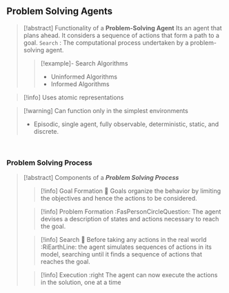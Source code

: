 ## Problem Solving Agents
>[!abstract] Functionality of a **Problem-Solving Agent**
>Its an agent that plans ahead. It considers a sequence of actions that form a path to a goal.
>`Search` :  The computational process undertaken by a problem-solving agent.
>>[!example]- Search Algorithms
>>- Uninformed Algorithms
>>- Informed Algorithms

>[!info] Uses atomic representations

>[!warning] Can function only in the simplest environments
>- Episodic, single agent, fully observable, deterministic, static, and discrete.

<br>

### Problem Solving Process
>[!abstract] Components of a ***Problem Solving Process***
>>[!info] Goal Formation 🥅
>>Goals organize the behavior by limiting the objectives and hence the actions to be considered.
>
>>[!info] Problem Formation :FasPersonCircleQuestion:
>>The agent devises a description of states and actions necessary to reach the goal.
>
>>[!info] Search 🔎 
>>Before taking any actions in the real world :RiEarthLine: the agent simulates sequences of actions in its model, searching until it finds a sequence of actions that reaches the goal.
>
>>[!info] Execution :right
>>The agent can now execute the actions in the solution, one at a time

